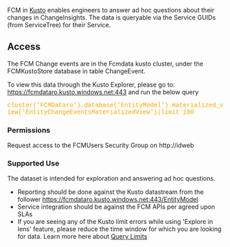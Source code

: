 FCM in [Kusto​](https://aka.ms/kusto) enables engineers to answer ad hoc questions about their changes in ChangeInsights. The data is queryable via the Service GUIDs (from ServiceTree) for their Service.

## Access
The FCM Change events are in the Fcmdata kusto cluster, under the FCMKustoStore database in table ChangeEvent.

To view this data through the Kusto Explorer, please go to: https://fcmdataro.kusto.windows.net:443 and run the below query

<span style="font-family:Courier New; color:orange;">cluster('FCMDataro').database('EntityModel').materialized_view('EntityChangeEventsMaterializedView')|limit 100</span>


### Permissions
Request access to the FCMUsers Security Group on http://idweb


### Supported Use
The dataset is intended for exploration and answering ad hoc questions.
- Reporting should be done against the Kusto datastream​​ from the follower https://fcmdataro.kusto.windows.net:443/EntityModel
- Service integration should be against the FCM APIs per agreed upon SLAs
- If you are seeing any of the Kusto limit errors while using 'Explore in lens' feature, please reduce the time window for which you are looking for data. Learn more here about [Query Limits](https://learn.microsoft.com/en-us/azure/data-explorer/kusto/concepts/querylimits)

